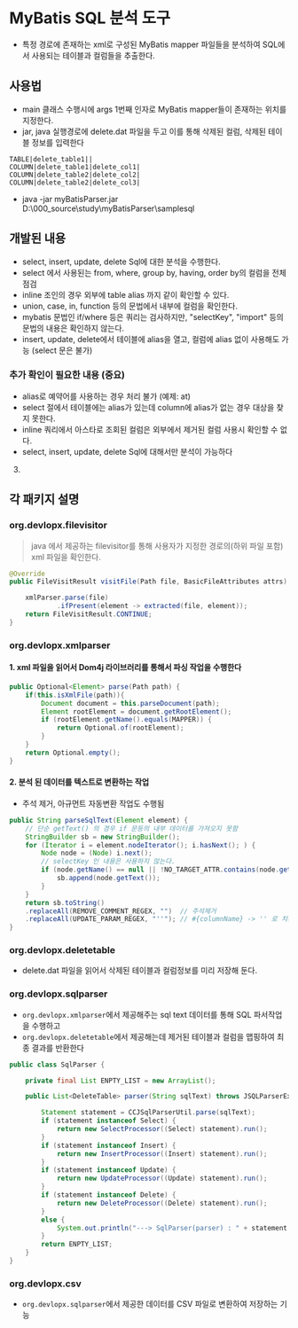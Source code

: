 # MyBatis SQL 분석 도구 
- 특정 경로에 존재하는 xml로 구성된 MyBatis mapper 파일들을 분석하여 SQL에서 사용되는 테이블과 컬럼들을 추출한다.


## 사용법 
- main 클래스 수행시에 args 1번째 인자로 MyBatis mapper들이 존재하는 위치를 지정한다.
- jar, java 실행경로에 delete.dat 파일을 두고 이를 통해 삭제된 컬럼, 삭제된 테이블 정보를 입력한다
```text
TABLE|delete_table1||
COLUMN|delete_table1|delete_col1|
COLUMN|delete_table2|delete_col2|
COLUMN|delete_table2|delete_col3|
```
- java -jar myBatisParser.jar D:\\000_source\\study\\myBatisParser\\samplesql

## 개발된 내용
- select, insert, update, delete Sql에 대한 분석을 수행한다.
- select 에서 사용된는 from, where, group by, having, order by의 컬럼을 전체 점검
- inline 조인의 경우 외부에 table alias 까지 같이 확인할 수 있다. 
- union, case, in, function 등의 문법에서 내부에 컬럼을 확인한다.
- mybatis 문법인 if/where 등은 쿼리는 검사하지만, "selectKey", "import" 등의 문법의 내용은 확인하지 않는다.
- insert, update, delete에서 테이블에 alias을 열고, 컬럼에 alias 없이 사용해도 가능 (select 문은 불가)

### 추가 확인이 필요한 내용 (중요)
- alias로 예약어를 사용하는 경우 처리 불가 (예제: at)
- select 절에서 테이블에는 alias가 있는데 column에 alias가 없는 경우 대상을 찾지 못한다. 
- inline 쿼리에서 아스타로 조회된 컬럼은 외부에서 제거된 컬럼 사용시 확인할 수 없다.
- select, insert, update, delete Sql에 대해서만 분석이 가능하다 

3. 
## 각 패키지 설명 

### org.devlopx.filevisitor
> java 에서 제공하는 filevisitor를 통해 사용자가 지정한 경로의(하위 파일 포함) xml 파일을 확인한다.
```java
@Override
public FileVisitResult visitFile(Path file, BasicFileAttributes attrs) throws IOException {

    xmlParser.parse(file)
            .ifPresent(element -> extracted(file, element));
    return FileVisitResult.CONTINUE;
}
```

### org.devlopx.xmlparser
#### 1. xml 파일을 읽어서 Dom4j 라이브러리를 통해서 파싱 작업을 수행한다
```java
public Optional<Element> parse(Path path) {
    if(this.isXmlFile(path)){
        Document document = this.parseDocument(path);
        Element rootElement = document.getRootElement();
        if (rootElement.getName().equals(MAPPER)) {
            return Optional.of(rootElement);
        }
    }
    return Optional.empty();
}
```

####  2. 분석 된 데이터를 텍스트로 변환하는 작업
- 주석 제거, 아규먼트 자동변환 작업도 수행됨
```java
public String parseSqlText(Element element) {
    // 단순 getText() 의 경우 if 문등의 내부 데이터를 가져오지 못함
    StringBuilder sb = new StringBuilder();
    for (Iterator i = element.nodeIterator(); i.hasNext(); ) {
        Node node = (Node) i.next();
        // selectKey 인 내용은 사용하지 않는다.
        if (node.getName() == null || !NO_TARGET_ATTR.contains(node.getName())) {
            sb.append(node.getText());
        }
    }
    return sb.toString()
    .replaceAll(REMOVE_COMMENT_REGEX, "")  // 주석제거
    .replaceAll(UPDATE_PARAM_REGEX, "''"); // #{columnName} -> '' 로 치환
}
```


### org.devlopx.deletetable
- delete.dat 파일을 읽어서 삭제된 테이블과 컬럼정보를 미리 저장해 둔다. 

### org.devlopx.sqlparser
- `org.devlopx.xmlparser`에서 제공해주는 sql text 데이터를 통해 SQL 파서작업을 수행하고
- `org.devlopx.deletetable`에서 제공해는데 제거된 테이블과 컬럼을 맵핑하여 최종 결과를 반환한다

```java
public class SqlParser {

    private final List ENPTY_LIST = new ArrayList();

    public List<DeleteTable> parser(String sqlText) throws JSQLParserException {

        Statement statement = CCJSqlParserUtil.parse(sqlText);
        if (statement instanceof Select) {
            return new SelectProcessor((Select) statement).run();
        }
        if (statement instanceof Insert) {
            return new InsertProcessor((Insert) statement).run();
        }
        if (statement instanceof Update) {
            return new UpdateProcessor((Update) statement).run();
        }
        if (statement instanceof Delete) {
            return new DeleteProcessor((Delete) statement).run();
        }
        else {
            System.out.println("---> SqlParser(parser) : " + statement.getClass());
        }
        return ENPTY_LIST;
    }
}
```

### org.devlopx.csv
- `org.devlopx.sqlparser`에서 제공한 데이터를 CSV 파일로 변환하여 저장하는 기능